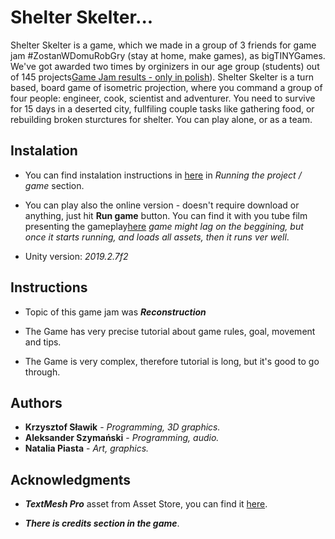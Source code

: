 # Shelter Skelter...

Shelter Skelter is a game, which we made in a group of 3 friends for game jam #ZostanWDomuRobGry (stay at home, make games), as bigTINYGames.
We've got awarded two times by orginizers in our age group (students) out of 145 projects[Game Jam results - only in polish](https://polskigamedev.pl/zostanwdomurobgry-znamy-zwyciezcow/)).
Shelter Skelter is a turn based, board game of isometric projection, where you command a group of four people: engineer, cook, scientist and adventurer. You need to survive for 15 days in a deserted city, fullfiling couple tasks like gathering food, or rebuilding broken sturctures for shelter. You can play alone, or as a team.

## Instalation

* You can find instalation instructions in [here](https://github.com/Bitterisland6/Unity/blob/master/README.md) in *Running the project / game* section. 

* You can play also the online version - doesn't require download or anything, just hit **Run game** button. You can find it with you tube film presenting the gameplay[here](https://bigtinygames.itch.io/shelter-skelter) *game might lag on the beggining, but once it starts running, and loads all assets, then it runs ver well*.

* Unity version: *2019.2.7f2*

## Instructions

* Topic of this game jam was ***Reconstruction*** 

* The Game has very precise tutorial about game rules, goal, movement and tips.

* The Game is very complex, therefore tutorial is long, but it's good to go through.

## Authors
* **Krzysztof Sławik** - *Programming, 3D graphics.*
* **Aleksander Szymański** - *Programming, audio.*
* **Natalia Piasta** - *Art, graphics.*



## Acknowledgments

* ***TextMesh Pro*** asset from Asset Store, you can find it [here](https://assetstore.unity.com/packages/essentials/beta-projects/textmesh-pro-84126).

* ***There is credits section in the game***.